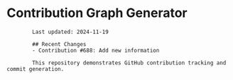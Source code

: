 # Contribution Graph Generator
            
            Last updated: 2024-11-19
            
            ## Recent Changes
            - Contribution #688: Add new information
            
            This repository demonstrates GitHub contribution tracking and commit generation.
        
